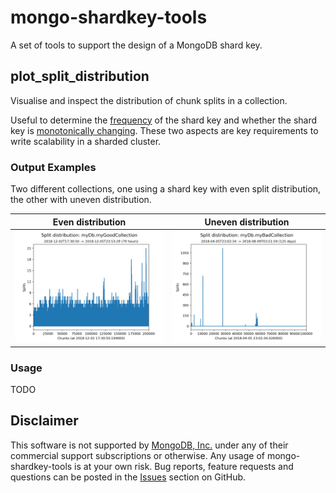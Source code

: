 # mongo-shardkey-tools
A set of tools to support the design of a MongoDB shard key.

plot_split_distribution
-------------------------

Visualise and inspect the distribution of chunk splits in a collection.

Useful to determine the [frequency](https://docs.mongodb.com/manual/core/sharding-shard-key/#shard-key-frequency)
of the shard key and whether the shard key is [monotonically changing](https://docs.mongodb.com/manual/core/sharding-shard-key/#monotonically-changing-shard-keys).
These two aspects are key requirements to write scalability in a sharded cluster. 

### Output Examples

Two different collections, one using a shard key with even split distribution,
the other with uneven distribution.

Even distribution             | Uneven distribution 
:-------------------------:|:-------------------------:
![img-good-key](img/good.png "Good shard key")|  ![img-bad-key](img/bad.png "Bad shard key")

### Usage

TODO

Disclaimer
----------

This software is not supported by [MongoDB, Inc.](https://www.mongodb.com>)
under any of their commercial support subscriptions or otherwise. Any usage of
mongo-shardkey-tools is at your own risk. Bug reports, feature requests and
questions can be posted in the [Issues](https://github.com/josefahmad/mongo-shardkey-tools/issues?state=open>)
section on GitHub.

